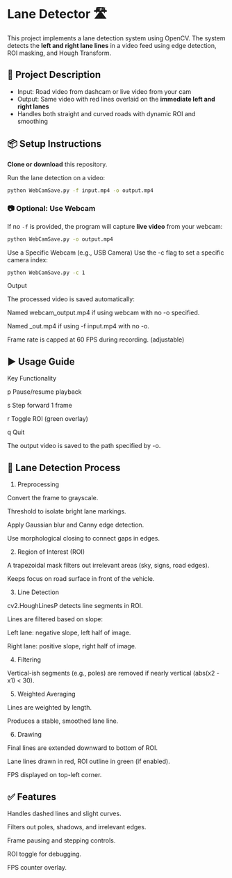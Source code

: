# Lane Detector 🛣️

This project implements a lane detection system using OpenCV. The system detects the **left and right lane lines** in a video feed using edge detection, ROI masking, and Hough Transform.

## 🧠 Project Description

- Input: Road video from dashcam or live video from your cam
- Output: Same video with red lines overlaid on the **immediate left and right lanes**
- Handles both straight and curved roads with dynamic ROI and smoothing

## 📦 Setup Instructions

**Clone or download** this repository.

Run the lane detection on a video:
```bash
python WebCamSave.py -f input.mp4 -o output.mp4
```

### 📷 Optional: Use Webcam

If no `-f` is provided, the program will capture **live video** from your webcam:

```bash
python WebCamSave.py -o output.mp4
```

Use a Specific Webcam (e.g., USB Camera)
Use the -c flag to set a specific camera index:
```bash
python WebCamSave.py -c 1
```
Output

The processed video is saved automatically:

Named webcam_output.mp4 if using webcam with no -o specified.

Named <inputname>_out.mp4 if using -f input.mp4 with no -o.

Frame rate is capped at 60 FPS during recording. (adjustable)


## ▶️ Usage Guide

Key	Functionality

p	Pause/resume playback

s	Step forward 1 frame

r	Toggle ROI (green overlay)

q	Quit

The output video is saved to the path specified by -o.


## 🧠 Lane Detection Process
1. Preprocessing
   
Convert the frame to grayscale.

Threshold to isolate bright lane markings.

Apply Gaussian blur and Canny edge detection.

Use morphological closing to connect gaps in edges.

2. Region of Interest (ROI)
   
A trapezoidal mask filters out irrelevant areas (sky, signs, road edges).

Keeps focus on road surface in front of the vehicle.

3. Line Detection
   
cv2.HoughLinesP detects line segments in ROI.

Lines are filtered based on slope:

Left lane: negative slope, left half of image.

Right lane: positive slope, right half of image.

4. Filtering
   
Vertical-ish segments (e.g., poles) are removed if nearly vertical (abs(x2 - x1) < 30).

5. Weighted Averaging
   
Lines are weighted by length.

Produces a stable, smoothed lane line.

6. Drawing
   
Final lines are extended downward to bottom of ROI.

Lane lines drawn in red, ROI outline in green (if enabled).

FPS displayed on top-left corner.

## ✅ Features

Handles dashed lines and slight curves.

Filters out poles, shadows, and irrelevant edges.

Frame pausing and stepping controls.

ROI toggle for debugging.

FPS counter overlay.

